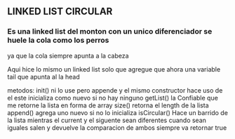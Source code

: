 ## LINKED LIST CIRCULAR 

### Es una linked list del monton con un unico diferenciador se huele la cola como los perros
ya que la cola siempre apunta a la cabeza

Aqui hice lo mismo un linked list solo que agregue que ahora una variable tail que apunta al la head

metodos:
 init() ni lo use pero appende y el mismo constructor hace uso de el este inicializa como nuevo si no hay ninguno
 getList() la Confiable que me retorne la lista en forma de array
 size() retorna el length de la lista
 append() agrega uno nuevo si no lo inicializa
 isCircular() Hace un barrido de la lista mientras el current y el siguente sean diferentes cuando sean iguales salen y devuelve la comparacion de ambos siempre va retornar true